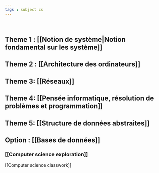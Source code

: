 ```yaml
---
tags : subject cs
---
```

<br/>

## **Theme 1** : [[Notion de système|Notion fondamental sur les système]] 

## **Theme 2** : [[Architecture des ordinateurs]]  

## **Theme 3**: [[Réseaux]] 

## **Theme 4**: [[Pensée informatique, résolution de problèmes et programmation]]

## **Theme 5**: [[Structure de données abstraites]] 

## **Option :** [[Bases de données]] 
### [[Computer science exploration]] 

[[Computer science classwork]] 

